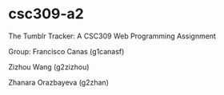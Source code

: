 csc309-a2
=========

The Tumblr Tracker: A CSC309 Web Programming Assignment

Group:
Francisco Canas (g1canasf)

Zizhou Wang (g2zizhou)

Zhanara Orazbayeva (g2zhan)
